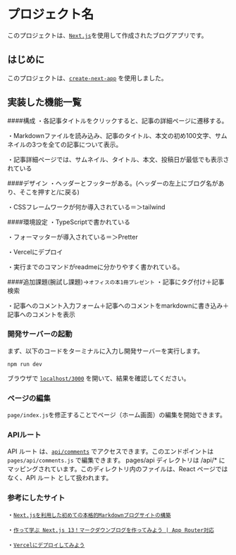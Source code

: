 # プロジェクト名

このプロジェクトは、[`Next.js`](https://nextjs.org/)を使用して作成されたブログアプリです。

## はじめに

このプロジェクトは、[`create-next-app`](https://github.com/vercel/next.js/tree/canary/packages/create-next-app) を使用しました。


## 実装した機能一覧
####構成
・各記事タイトルをクリックすると、記事の詳細ページに遷移する。

・Markdownファイルを読み込み、記事のタイトル、本文の初め100文字、サムネイルの3つを全ての記事について表示。

・記事詳細ページでは、サムネイル、タイトル、本文、投稿日が最低でも表示されている

####デザイン
・ヘッダーとフッターがある。(ヘッダーの左上にブログ名があり、そこを押すと/に戻る)

・CSSフレームワークが何か導入されている＝＞tailwind

####環境設定
・TypeScriptで書かれている

・フォーマッターが導入されている＝＞Pretter

・Vercelにデプロイ

・実行までのコマンドがreadmeに分かりやすく書かれている。

####追加課題(腕試し課題)→`オフィスの本1冊プレゼント`
・記事にタグ付け＋記事検索

・記事へのコメント入力フォーム＋記事へのコメントをmarkdownに書き込み＋記事へのコメントを表示


### 開発サーバーの起動

まず、以下のコードをターミナルに入力し開発サーバーを実行します。

`npm run dev`

ブラウザで [`localhost/3000`](http://localhost:300) を開いて、結果を確認してください。

### ページの編集
`page/index.js`を修正することでページ（ホーム画面）の編集を開始できます。

### APIルート
API ルート は、[`api/comments`](http://localhost:3000/api/comments) でアクセスできます。このエンドポイントは `pages/api/comments.js` で編集できます。
pages/api ディレクトリは /api/* にマッピングされています。このディレクトリ内のファイルは、React ページではなく、API ルート として扱われます。

### 参考にしたサイト
・[`Next.jsを利用した初めての本格的Markdownブログサイトの構築`](https://reffect.co.jp/react/nextjs-markdown-blog#md)

・[`作って学ぶ Next.js 13！マークダウンブログを作ってみよう | App Router対応`](https://musclecoding.com/nextjs-app-router-markdown-blog/#nextjs%E3%83%97%E3%83%AD%E3%82%B8%E3%82%A7%E3%82%AF%E3%83%88%E3%81%AE%E3%82%BB%E3%83%83%E3%83%88%E3%82%A2%E3%83%83%E3%83%97)

・[`Vercelにデプロイしてみよう`](https://typescriptbook.jp/tutorials/vercel-deploy)
